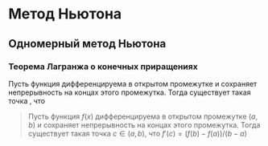 # Метод Ньютона

## Одномерный метод Ньютона

### Теорема Лагранжа о конечных приращениях


Пусть функция    дифференцируема в открытом промежутке    и сохраняет непрерывность на концах этого промежутка. Тогда существует такая точка  , что
 	

> Пусть функция $f(x)$ дифференцируема в открытом промежутке $(a, b)$ и сохраняет непрерывность на концах этого промежутка.
> Тогда существует такая точка $c \in (a, b)$, что $f'(c) = (f(b) - f(a))/(b - a)$

